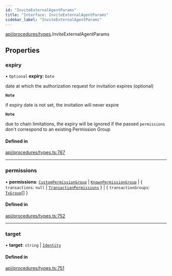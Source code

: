 ```yaml
---
id: "InviteExternalAgentParams"
title: "Interface: InviteExternalAgentParams"
sidebar_label: "InviteExternalAgentParams"
---
```


[api/procedures/types](../../../../../modules/API/Procedures/Types/Types.md).InviteExternalAgentParams

## Properties

### expiry

• `Optional` **expiry**: `Date`

date at which the authorization request for invitation expires (optional)

**`Note`**

 if expiry date is not set, the invitation will never expire

**`Note`**

 due to chain limitations, the expiry will be ignored if the passed `permissions` don't correspond to an existing Permission Group

#### Defined in

[api/procedures/types.ts:767](https://github.com/PolymeshAssociation/polymesh-sdk/blob/07a4c5b0/src/api/procedures/types.ts#L767)

___

### permissions

• **permissions**: [`CustomPermissionGroup`](../../../../../classes/API/Entities/CustomPermissionGroup/CustomPermissionGroup.md) \| [`KnownPermissionGroup`](../../../../../classes/API/Entities/KnownPermissionGroup/KnownPermissionGroup.md) \| { `transactions`: ``null`` \| [`TransactionPermissions`](../../../../Types/TransactionPermissions/TransactionPermissions.md)  } \| { `transactionGroups`: [`TxGroup`](../../../../../enums/Types/TxGroup/TxGroup.md)[]  }

#### Defined in

[api/procedures/types.ts:752](https://github.com/PolymeshAssociation/polymesh-sdk/blob/07a4c5b0/src/api/procedures/types.ts#L752)

___

### target

• **target**: `string` \| [`Identity`](../../../../../classes/API/Entities/Identity/Identity.md)

#### Defined in

[api/procedures/types.ts:751](https://github.com/PolymeshAssociation/polymesh-sdk/blob/07a4c5b0/src/api/procedures/types.ts#L751)
